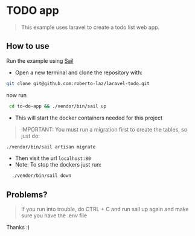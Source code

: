 # TODO app

> This example uses laravel to create a todo list web app. 


## How to use

Run the example using [Sail](https://laravel.com/docs/9.x/sail)


- Open a new terminal and clone the repository with:

```bash
git clone git@github.com:roberto-laz/laravel-todo.git
```
now run

```bash
 cd to-do-app && ./vendor/bin/sail up
```


- This will start the docker containers needed for this project

> IMPORTANT: You must run a migration first to create the tables, so just do:

```bash
./vendor/bin/sail artisan migrate
```


- Then visit the url `localhost:80`
- Note: To stop the dockers just run:

```bash
  ./vendor/bin/sail down
```

## Problems?

> If you run into trouble, do CTRL + C and run sail up again
> and make sure you have the .env file


Thanks :)
